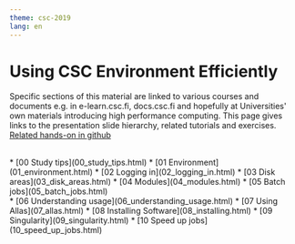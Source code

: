 ```yaml
---
theme: csc-2019
lang: en
---
```


# Using CSC Environment Efficiently

Specific sections of this material are linked to various
courses and documents e.g. in e-learn.csc.fi, docs.csc.fi and
hopefully at Universities' own materials introducing high
performance computing. This page gives links to the presentation
slide hierarchy, related tutorials and exercises. 
[Related hands-on in github](https://cscfi.github.io/csc-env-eff/)

<br>                                                                                                                                    
                                                                                                                                        
<div class="column">  
* [00 Study tips](00_study_tips.html)
* [01 Environment](01_environment.html)
* [02 Logging in](02_logging_in.html)
* [03 Disk areas](03_disk_areas.html)
* [04 Modules](04_modules.html)
* [05 Batch jobs](05_batch_jobs.html)
</div>
<div class="column">  
* [06 Understanding usage](06_understanding_usage.html)
* [07 Using Allas](07_allas.html)
* [08 Installing Software](08_installing.html)
* [09 Singularity](09_singularity.html)
* [10 Speed up jobs](10_speed_up_jobs.html)
</div>



